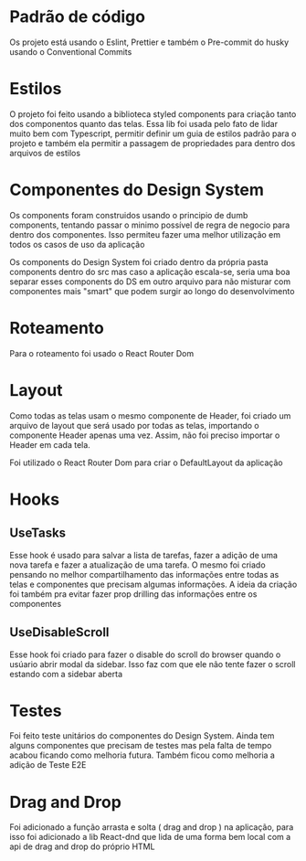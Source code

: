 
# Padrão de código
Os projeto está usando o Eslint, Prettier e também o Pre-commit do husky usando o Conventional Commits

# Estilos
O projeto foi feito usando a biblioteca styled components para criação tanto dos componentos quanto das telas. Essa lib foi usada pelo fato de lidar muito bem com Typescript, permitir definir um guia de estilos padrão para o projeto e também ela permitir a passagem de propriedades para dentro dos arquivos de estilos

# Componentes do Design System
Os components foram construidos usando o principio de dumb components, tentando passar o minimo possível de regra de negocio para dentro dos componentes. Isso permiteu fazer uma melhor utilização em todos os casos de uso da aplicação

Os components do Design System foi criado dentro da própria pasta components dentro do src mas caso a aplicação escala-se, seria uma boa separar esses components do DS em outro arquivo para não misturar com componentes mais "smart" que podem surgir ao longo do desenvolvimento

# Roteamento

Para o roteamento foi usado o React Router Dom

# Layout
Como todas as telas usam o mesmo componente de Header, foi criado um arquivo de layout que será usado por todas as telas, importando o componente Header apenas uma vez. Assim, não foi preciso importar o Header em cada tela. 

Foi utilizado o React Router Dom para criar o DefaultLayout da aplicação

# Hooks

## UseTasks
Esse hook é usado para salvar a lista de tarefas, fazer a adição de uma nova tarefa e fazer a atualização de uma tarefa. O mesmo foi criado pensando no melhor compartilhamento das informações entre todas as telas e componentes que precisam algumas informações. A ideia da criação foi também pra evitar fazer prop drilling das informações entre os componentes

## UseDisableScroll
Esse hook foi criado para fazer o disable do scroll do browser quando o usúario abrir modal da sidebar. Isso faz com que ele não tente fazer o scroll estando com a sidebar aberta


# Testes
Foi feito teste unitários do componentes do Design System. Ainda tem alguns componentes que precisam de testes mas pela falta de tempo acabou ficando como melhoria futura. Também ficou como melhoria a adição de Teste E2E


# Drag and Drop
Foi adicionado a função arrasta e solta ( drag and drop ) na aplicação, para isso foi adicionado a lib React-dnd que lida de uma forma bem local com a api de drag and drop do próprio HTML